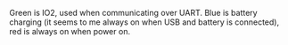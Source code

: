 Green is IO2, used when communicating over UART. Blue is battery charging (it seems to me always on when USB and battery is connected), red is always on when power on. 

